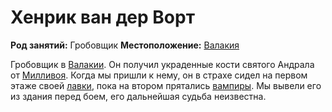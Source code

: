 # Хенрик ван дер Ворт

**Род занятий:** Гробовщик
**Местоположение:** [Валакия](../../locations/vallaki.md)

Гробовщик в [Валакии](../../locations/vallaki.md). Он получил украденные кости святого Андрала от [Милливоя](milivoy.md). Когда мы пришли к нему, он в страхе сидел на первом этаже своей [лавки](../../locations/coffin-makers-shop.md), пока на втором прятались [вампиры](vampire-spawn.md). Мы вывели его из здания перед боем, его дальнейшая судьба неизвестна.
